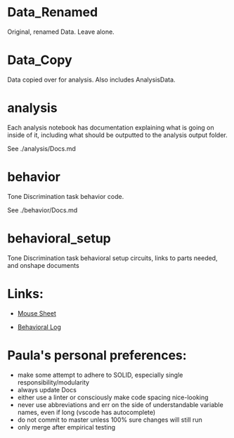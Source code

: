 # Data_Renamed
Original, renamed Data. Leave alone.

# Data_Copy
Data copied over for analysis. Also includes AnalysisData.

# analysis
Each analysis notebook has documentation explaining what is going on inside of it, including what should be outputted to the analysis output folder.

See ./analysis/Docs.md

# behavior
Tone Discrimination task behavior code.

See ./behavior/Docs.md

# behavioral_setup
Tone Discrimination task behavioral setup circuits, links to parts needed, and onshape documents

# Links:

- [Mouse Sheet](https://docs.google.com/spreadsheets/d/19wCclBikHGM9I7mC9KswDK4F_hUnNYrtRgdheY806y0/edit#gid=623959417)

- [Behavioral Log](https://docs.google.com/spreadsheets/d/14bH8ziaiqkDQYOi2d_TXP478pRqoUfz2ywRKtrnejeU/edit?usp=sharing)


# Paula's personal preferences:
- make some attempt to adhere to SOLID, especially single responsibility/modularity
- always update Docs
- either use a linter or consciously make code spacing nice-looking
- never use abbreviations and err on the side of understandable variable names, even if long (vscode has autocomplete)
- do not commit to master unless 100% sure changes will still run
- only merge after empirical testing
